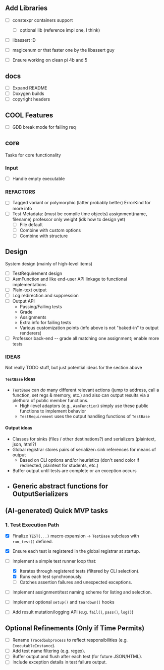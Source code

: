 ## Add Libraries
- [ ] constexpr containers support
  - [ ] optional lib (reference impl one, I think)
- [ ] libassert :D
- [ ] magicenum or that faster one by the libassert guy


- [ ] Ensure working on clean pi 4b and 5

## docs

- [ ] Expand README
- [ ] Doxygen builds
- [ ] copyright headers

## COOL Features

- [ ] GDB break mode for failing req

## core

Tasks for core functionality

### Input

- [ ] Handle empty executable

### REFACTORS

- [ ] Tagged variant or polymorphic (latter probably better) ErrorKind for more info
- [ ] Test Metadata: {must be compile time objects}
        assignment(name, filename)
        professor only
        weight (idk how to design yet)
  - [ ] File default
  - [ ] Combine with custom options
  - [ ] Combine with structure

## Design

System design (mainly of high-level items)

- [ ] TestRequirement design
- [ ] AsmFunction and like end-user API linkage to functional implementations
- [ ] Plain-text output
- [ ] Log redirection and suppression
- [ ] Output API
  - Passing/Failing tests
  - Grade
  - Assignments
  - Extra info for failing tests
  - Various customization points (info above is not "baked-in" to output renderers)
- [ ] Professor back-end -- grade all matching one assignment; enable more tests

### IDEAS

Not really TODO stuff, but just potential ideas for the section above

#### `TestBase` ideas
- `TestBase` can *do* many different relevant actions (jump to address, call a function, set regs & memory, etc.) and also can output results via a plethora of public member functions.
  - High-level adaptors (e.g., `AsmFunction`) simply use these public functions to implement behavior
  - `TestRequirement` uses the output handling functions of `TestBase`

#### Output ideas
- Classes for sinks (files / other destinations?) and serializers (plaintext, json, html?)
- Global registrar stores pairs of serializer+sink references for means of output
  - Based on CLI options and/or heuristics (don't send color if redirected, plaintext for students, etc.)
- Buffer output until tests are complete or an exception occurs
- Generic abstract functions for OutputSerializers
  -

## (AI-generated) Quick MVP tasks

### 1. Test Execution Path
- [x] Finalize `TEST(...)` macro expansion → `TestBase` subclass with `run_test()` defined.
- [x] Ensure each test is registered in the global registrar at startup.
- [ ] Implement a simple test runner loop that:
  - [x] Iterates through registered tests (filtered by CLI selection).
  - [x] Runs each test synchronously.
  - [ ] Catches assertion failures and unexpected exceptions.

- [ ] Implement assignment/test naming scheme for listing and selection.

- [ ] Implement optional `setup()` and `teardown()` hooks
- [ ] Add result mutation/logging API (e.g. `fail()`, `pass()`, `log()`)

## Optional Refinements (Only if Time Permits)
- [ ] Rename `TracedSubprocess` to reflect responsibilities (e.g. `ExecutableInstance`).
- [ ] Add test name filtering (e.g. regex).
- [ ] Buffer output and flush after each test (for future JSON/HTML).
- [ ] Include exception details in test failure output.
